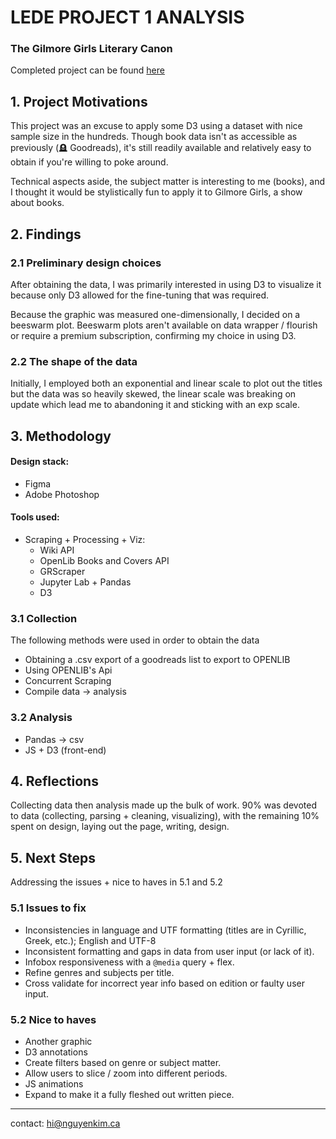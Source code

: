 # LEDE PROJECT 1 ANALYSIS
### The Gilmore Girls Literary Canon
Completed project can be found [here]("nguyenkim.ca/data-viz/gg/gilmores")

## 1. Project Motivations
This project was an excuse to apply some D3 using a dataset with nice sample size in the hundreds. Though book data isn't as accessible as previously (:headstone: Goodreads), it's still readily available and relatively easy to obtain if you're willing to poke around. 

Technical aspects aside, the subject matter is interesting to me (books), and I thought it would be stylistically fun to apply it to Gilmore Girls, a show about books.

## 2. Findings 

### 2.1 Preliminary design choices
After obtaining the data, I was primarily interested in using D3 to visualize it because only D3 allowed for the fine-tuning that was required.

Because the graphic was measured one-dimensionally, I decided on a beeswarm plot. Beeswarm plots aren't available on data wrapper / flourish or require a premium subscription, confirming my choice in using D3.

### 2.2 The shape of the data

Initially, I employed both an exponential and linear scale to plot out the titles but the data was so heavily skewed, the linear scale was breaking on update which lead me to abandoning it and sticking with an exp scale.

## 3. Methodology
#### Design stack:
- Figma
- Adobe Photoshop

#### Tools used:
- Scraping + Processing + Viz: 
	- Wiki API
	- OpenLib Books and Covers API
	- GRScraper
	- Jupyter Lab + Pandas
	- D3

### 3.1 Collection
The following methods were used in order to obtain the data
- Obtaining a .csv export of a goodreads list to export to OPENLIB
- Using OPENLIB's Api 
- Concurrent Scraping
- Compile data -> analysis 

### 3.2 Analysis
- Pandas -> csv
- JS + D3 (front-end)

## 4. Reflections
Collecting data then analysis made up the bulk of work. 90% was devoted to data (collecting, parsing + cleaning, visualizing), with the remaining 10% spent on design, laying out the page, writing, design.

## 5. Next Steps
Addressing the issues + nice to haves in 5.1 and 5.2

### 5.1 Issues to fix
- Inconsistencies in language and UTF formatting (titles are in Cyrillic, Greek, etc.); English and UTF-8
- Inconsistent formatting and gaps in data from user input (or lack of it).
- Infobox responsiveness with a `@media` query + flex.
- Refine genres and subjects per title.
- Cross validate for incorrect year info based on edition or faulty user input.

### 5.2 Nice to haves
- Another graphic
- D3 annotations 
- Create filters based on genre or subject matter.
- Allow users to slice / zoom into different periods.
- JS animations
- Expand to make it a fully fleshed out written piece.
-----------------------------
contact: hi@nguyenkim.ca